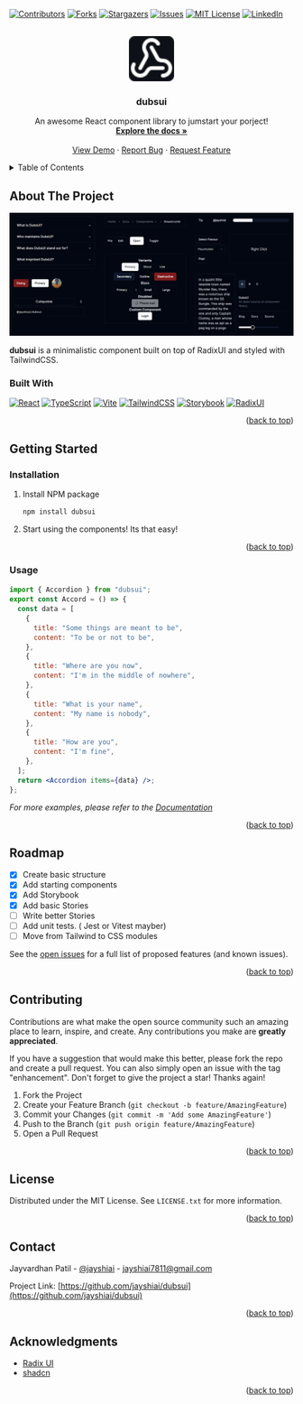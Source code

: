 <a id="readme-top"></a>

[![Contributors][contributors-shield]][contributors-url]
[![Forks][forks-shield]][forks-url]
[![Stargazers][stars-shield]][stars-url]
[![Issues][issues-shield]][issues-url]
[![MIT License][license-shield]][license-url]
[![LinkedIn][linkedin-shield]][linkedin-url]

<!-- PROJECT LOGO -->
<br />
<div align="center">
  <a href="https://github.com/jayshiai/dubsui">
    <img src="public/logo.svg" 
    style="background-color:#0d1117"
    alt="Logo" width="80" height="80">
  </a>

  <h3 align="center">dubsui</h3>

  <p align="center">
    An awesome React component library to jumstart your porject!
    <br />
    <a href="https://ui.3dubs.in"><strong>Explore the docs »</strong></a>
    <br />
    <br />
    <a href="https://ui.3dubs.in/themer">View Demo</a>
    ·
    <a href="https://github.com/jayshiai/dubsui/issues/new?labels=bug&template=bug-report---.md">Report Bug</a>
    ·
    <a href="https://github.com/jayshiai/dubsui/issues/new?labels=enhancement&template=feature-request---.md">Request Feature</a>
  </p>
</div>

<!-- TABLE OF CONTENTS -->
<details>
  <summary>Table of Contents</summary>
  <ol>
    <li>
      <a href="#about-the-project">About The Project</a>
      <ul>
        <li><a href="#built-with">Built With</a></li>
      </ul>
    </li>
    <li>
      <a href="#getting-started">Getting Started</a>
      <ul>
        <li><a href="#installation">Installation</a></li>
        <li><a href="#usage">Usage</a></li>
      </ul>
    </li>
    <li><a href="#roadmap">Roadmap</a></li>
    <li><a href="#contributing">Contributing</a></li>
    <li><a href="#license">License</a></li>
    <li><a href="#contact">Contact</a></li>
    <li><a href="#acknowledgments">Acknowledgments</a></li>
  </ol>
</details>

<!-- ABOUT THE PROJECT -->

## About The Project

[![dubsui][product-screenshot]](https://ui.3dubs.in)

**dubsui** is a minimalistic component built on top of RadixUI and styled with TailwindCSS.

### Built With

[![React][React.js]][React-url]
[![TypeScript][TypeScript]][TypeScript-url]
[![Vite][Vite]][Vite-url]
[![TailwindCSS][Tailwind]][Tailwind-url]
[![Storybook][Storybook]][Storybook-url]
[![RadixUI][RadixUI]][RadixUI-url]

<p align="right">(<a href="#readme-top">back to top</a>)</p>

<!-- GETTING STARTED -->

## Getting Started

### Installation

1. Install NPM package
   ```sh
   npm install dubsui
   ```
2. Start using the components! Its that easy!

<p align="right">(<a href="#readme-top">back to top</a>)</p>

<!-- USAGE EXAMPLES -->

### Usage

```jsx
import { Accordion } from "dubsui";
export const Accord = () => {
  const data = [
    {
      title: "Some things are meant to be",
      content: "To be or not to be",
    },
    {
      title: "Where are you now",
      content: "I'm in the middle of nowhere",
    },
    {
      title: "What is your name",
      content: "My name is nobody",
    },
    {
      title: "How are you",
      content: "I'm fine",
    },
  ];
  return <Accordion items={data} />;
};
```

_For more examples, please refer to the [Documentation](https://ui.3dubs.in)_

<p align="right">(<a href="#readme-top">back to top</a>)</p>

<!-- ROADMAP -->

## Roadmap

- [x] Create basic structure
- [x] Add starting components
- [x] Add Storybook
- [x] Add basic Stories
- [ ] Write better Stories
- [ ] Add unit tests. ( Jest or Vitest mayber)
- [ ] Move from Tailwind to CSS modules

See the [open issues](https://github.com/jayshiai/dubsui/issues) for a full list of proposed features (and known issues).

<p align="right">(<a href="#readme-top">back to top</a>)</p>

<!-- CONTRIBUTING -->

## Contributing

Contributions are what make the open source community such an amazing place to learn, inspire, and create. Any contributions you make are **greatly appreciated**.

If you have a suggestion that would make this better, please fork the repo and create a pull request. You can also simply open an issue with the tag "enhancement".
Don't forget to give the project a star! Thanks again!

1. Fork the Project
2. Create your Feature Branch (`git checkout -b feature/AmazingFeature`)
3. Commit your Changes (`git commit -m 'Add some AmazingFeature'`)
4. Push to the Branch (`git push origin feature/AmazingFeature`)
5. Open a Pull Request

<p align="right">(<a href="#readme-top">back to top</a>)</p>

<!-- LICENSE -->

## License

Distributed under the MIT License. See `LICENSE.txt` for more information.

<p align="right">(<a href="#readme-top">back to top</a>)</p>

<!-- CONTACT -->

## Contact

Jayvardhan Patil - [@jayshiai](https://www.reddit.com/user/jayshiai/) - jayshiai7811@gmail.com

Project Link: [https://github.com/jayshiai/dubsui](https://github.com/jayshiai/dubsui)

<p align="right">(<a href="#readme-top">back to top</a>)</p>

<!-- ACKNOWLEDGMENTS -->

## Acknowledgments

- [Radix UI](https://www.radix-ui.com/)
- [shadcn](https://shadcn.com/)

<p align="right">(<a href="#readme-top">back to top</a>)</p>

<!-- MARKDOWN LINKS & IMAGES -->
<!-- https://www.markdownguide.org/basic-syntax/#reference-style-links -->

[contributors-shield]: https://img.shields.io/github/contributors/jayshiai/dubsui?style=for-the-badge
[contributors-url]: https://github.com/jayshiai/dubsui/graphs/contributors
[forks-shield]: https://img.shields.io/github/forks/jayshiai/dubsui?style=for-the-badge
[forks-url]: https://github.com/jayshiai/dubsui/network/members
[stars-shield]: https://img.shields.io/github/stars/jayshiai/dubsui.svg?style=for-the-badge
[stars-url]: https://github.com/jayshiai/dubsui/stargazers
[issues-shield]: https://img.shields.io/github/issues/jayshiai/dubsui.svg?style=for-the-badge
[issues-url]: https://github.com/jayshiai/dubsui/issues
[license-shield]: https://img.shields.io/github/license/jayshiai/dubsui.svg?style=for-the-badge
[license-url]: https://github.com/jayshiai/dubsui/blob/master/LICENSE.txt
[linkedin-shield]: https://img.shields.io/badge/-LinkedIn-black.svg?style=for-the-badge&logo=linkedin&colorB=555
[linkedin-url]: https://www.linkedin.com/in/jayvardhan-patil-419b9926b/
[product-screenshot]: public/screenshot.png
[Next.js]: https://img.shields.io/badge/next.js-000000?style=for-the-badge&logo=nextdotjs&logoColor=white
[Next-url]: https://nextjs.org/
[React.js]: https://img.shields.io/badge/React-20232A?style=for-the-badge&logo=react&logoColor=61DAFB
[React-url]: https://reactjs.org/
[Vite]: https://img.shields.io/badge/Vite-646CFF?style=for-the-badge&logo=vite&logoColor=white
[Vite-url]: https://vitejs.dev/
[TypeScript]: https://img.shields.io/badge/TypeScript-3178C6?style=for-the-badge&logo=typescript&logoColor=white
[TypeScript-url]: https://www.typescriptlang.org/
[Tailwind]: https://img.shields.io/badge/Tailwindcss-06B6D4?style=for-the-badge&logo=tailwindcss&logoColor=white
[Tailwind-url]: https://tailwindcss.com/
[RadixUI]: https://img.shields.io/badge/Radix_UI-161618?style=for-the-badge&logo=radixui&logoColor=white
[RadixUI-url]: https://www.radix-ui.com/
[Storybook]: https://img.shields.io/badge/Storybook-FF4785?style=for-the-badge&logo=storybook&logoColor=white
[Storybook-url]: https://storybook.js.org/
